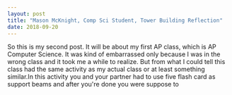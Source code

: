 ```yaml
---
layout: post
title: "Mason McKnight, Comp Sci Student, Tower Building Reflection"
date: 2018-09-20
---
```


So this is my second post. It will be about my first AP class, which is AP Computer Science. It was kind of embarrassed only because I was in the wrong class and it took me a while to realize. But from what I could tell this class had the same activity as my actual class or at least something similar.In this activity you and your partner had to use five flash card as support beams and after you're done you were suppose to
